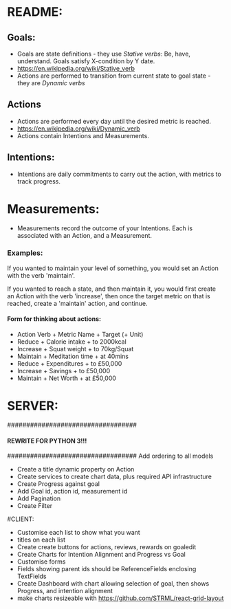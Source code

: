 # README:

## Goals:
- Goals are state definitions - they use *Stative verbs*: Be, have, understand. Goals satisfy X-condition by Y date.
- https://en.wikipedia.org/wiki/Stative_verb
- Actions are performed to transition from current state to goal state - they are *Dynamic verbs*

## Actions
- Actions are performed every day until the desired metric is reached.
- https://en.wikipedia.org/wiki/Dynamic_verb
- Actions contain Intentions and Measurements.

## Intentions:
- Intentions are daily commitments to carry out the action, with metrics to track progress.

#  Measurements:
- Measurements record the outcome of your Intentions. Each is associated with an Action, and a Measurement.

### Examples:
If you wanted to maintain your level of something, you would set an Action with the verb 'maintain'.
 
If you wanted to reach a state, and then maintain it, you would first create an Action with the verb 'increase',
then once the target metric on that is reached, create a 'maintain' action, and continue.

#### Form for thinking about actions:
- Action Verb + Metric Name + Target (+ Unit) 
- Reduce + Calorie intake + to 2000kcal
- Increase + Squat weight + to 70kg/Squat
- Maintain + Meditation time + at 40mins
- Reduce + Expenditures + to £50,000
- Increase + Savings + to £50,000
- Maintain + Net Worth + at £50,000


# SERVER:
##################################
#### REWRITE FOR PYTHON 3!!! #####
##################################
Add ordering to all models



- Create a title dynamic property on Action
- Create services to create chart data, plus required API infrastructure
- Create Progress against goal
- Add Goal id, action id, measurement id
- Add Pagination
- Create Filter


#CLIENT:
- Customise each list to show what you want
- titles on each list
- Create create buttons for actions, reviews, rewards on goaledit
- Create Charts for Intention Alignment and Progress vs Goal
- Customise forms
- Fields showing parent ids should be ReferenceFields enclosing TextFields
- Create Dashboard with chart allowing selection of goal, then shows Progress, and intention alignment
- make charts resizeable with https://github.com/STRML/react-grid-layout

